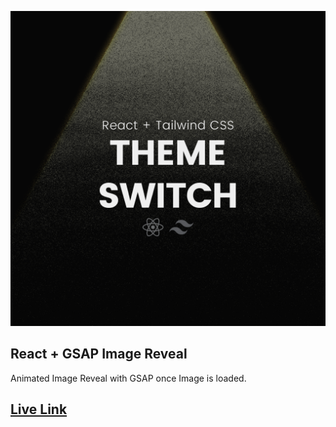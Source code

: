![Thumbnail](https://raw.githubusercontent.com/SeadSabanovic/theme-switch/main/src/assets/readme.png)

## React + GSAP Image Reveal
Animated Image Reveal with GSAP once Image is loaded. 

## [Live Link](https://image-reveal-sand.vercel.app/)